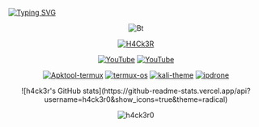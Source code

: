 <a href="https://git.io/typing-svg"><img src="https://readme-typing-svg.demolab.com?font=Fira+Code&size=30&pause=1000&color=0DF700&width=435&lines=Hey+Geeks++%F0%9F%91%8B;I+am+Raj+Aryan" alt="Typing SVG" /></a>
<p align="center"><img src="https://user-images.githubusercontent.com/46929618/150071352-0321e505-255d-4034-b884-fb166cc7e488.gif" alt="Bt">
  
<p align="center"><a href="https://github.com/h4ck3r0"><img title="H4Ck3R" src="https://github-readme-stats.vercel.app/api?username=h4ck3r0&show_icons=true&include_all_commits=true&theme=chartreuse-dark&cache_seconds=3200"></a>
<p align="center">
<a href="https://github.com/h4ck3ro"><img title="YouTube" src="https://img.shields.io/badge/Github-H4Ck3R-brightgreen?style=for-the-badge&logo=github"></a>
<a href="https://youtube.com/c/h4ck3r0"><img title="YouTube" src="https://img.shields.io/badge/YouTube-H4Ck3R-red?style=for-the-badge&logo=Youtube"></a>
</p>
<p align="center">
<a href="https://github.com/h4ck3r0/Apktool-termux"><img title="Apktool-termux" src="https://github-readme-stats.vercel.app/api/pin/?username=h4ck3r0&repo=Apktool-termux&theme=radical"></a>
<a href="https://github.com/h4ck3r0/Termux-os"><img title="termux-os" src="https://github-readme-stats.vercel.app/api/pin/?username=h4ck3r0&repo=Termux-os&theme=vision-friendly-dark"></a>
<a href="https://github.com/h4ck3r0/kali-theme"><img title="kali-theme" src="https://github-readme-stats.vercel.app/api/pin/?username=h4ck3r0&repo=kali-theme&theme=vision-friendly-dark"></a>
<a href="https://github.com/h4ck3r0/Termux-banner"><img title="ipdrone" src="https://github-readme-stats.vercel.app/api/pin/?username=h4ck3r0&repo=Termux-banner&theme=vision-friendly-dark"></a>
</p>
<p align="center">
![h4ck3r's GitHub stats](https://github-readme-stats.vercel.app/api?username=h4ck3r0&show_icons=true&theme=radical)
</p>

<p align="center"> <img align="center" src="https://github-readme-streak-stats.herokuapp.com/?user=h4ck3r0&theme=chartreuse-dark&cache_seconds=3200" alt="h4ck3r0" /></p>
